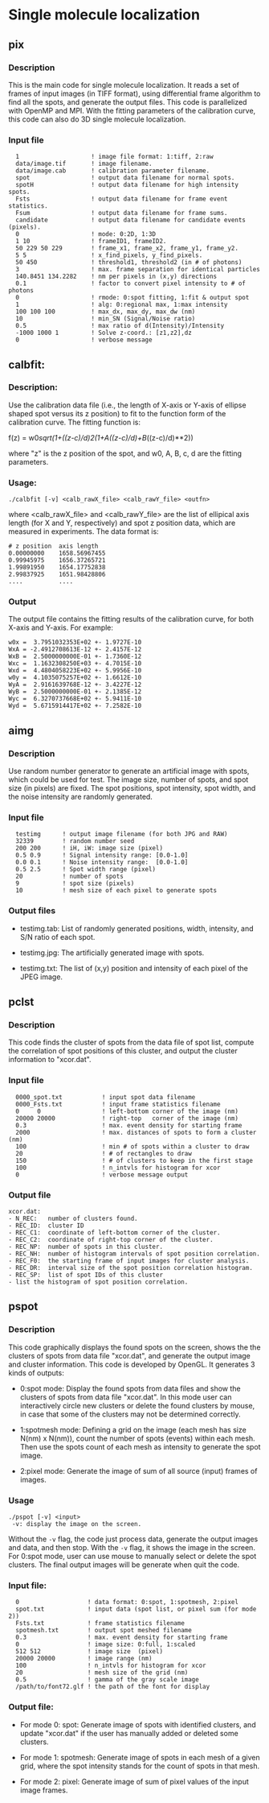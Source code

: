 # Single molecule localization

## pix
### Description
This is the main code for single molecule localization. It reads a set
of frames of input images (in TIFF format), using differential frame
algorithm to find all the spots, and generate the output files. This
code is parallelized with OpenMP and MPI. With the fitting parameters
of the calibration curve, this code can also do 3D single molecule
localization.

### Input file
```
  1                    ! image file format: 1:tiff, 2:raw
  data/image.tif       ! image filename.
  data/image.cab       ! calibration parameter filename.
  spot                 ! output data filename for normal spots.
  spotH                ! output data filename for high intensity spots.
  Fsts                 ! output data filename for frame event statistics.
  Fsum                 ! output data filename for frame sums.
  candidate            ! output data filename for candidate events (pixels).
  0                    ! mode: 0:2D, 1:3D
  1 10                 ! frameID1, frameID2.
  50 229 50 229        ! frame_x1, frame_x2, frame_y1, frame_y2.
  5 5                  ! x_find_pixels, y_find_pixels.
  50 450               ! threshold1, threshold2 (in # of photons)
  3                    ! max. frame separation for identical particles
  140.8451 134.2282    ! nm per pixels in (x,y) directions
  0.1                  ! factor to convert pixel intensity to # of photons
  0                    ! rmode: 0:spot fitting, 1:fit & output spot
  1                    ! alg: 0:regional max, 1:max intensity
  100 100 100          ! max_dx, max_dy, max_dw (nm)
  10                   ! min_SN (Signal/Noise ratio)
  0.5                  ! max ratio of d(Intensity)/Intensity
  -1000 1000 1         ! Solve z-coord.: [z1,z2],dz
  0                    ! verbose message
```


## calbfit:
### Description:
Use the calibration data file (i.e., the length of X-axis or Y-axis
of ellipse shaped spot versus its z position) to fit to the function
form of the calibration curve. The fitting function is:

f(z) = w0*sqrt(1+((z-c)/d)**2*(1+A*((z-c)/d)+B*((z-c)/d)**2))

where "z" is the z position of the spot, and w0, A, B, c, d are the
fitting parameters.

### Usage:
```
./calbfit [-v] <calb_rawX_file> <calb_rawY_file> <outfn>
```
where <calb_rawX_file> and <calb_rawY_file> are the list of ellipical
axis length (for X and Y, respectively) and spot z position data, which
are measured in experiments. The data format is:
```
# z position  axis length
0.00000000    1658.56967455 
0.99945975    1656.37265721 
1.99891950    1654.17752838 
2.99837925    1651.98428806 
....          ....
```

### Output
The output file contains the fitting results of the calibration curve,
for both X-axis and Y-axis. For example:

```
w0x =  3.7951032353E+02 +- 1.9727E-10
WxA = -2.4912708613E-12 +- 2.4157E-12
WxB =  2.5000000000E-01 +- 1.7360E-12
Wxc =  1.1632308250E+03 +- 4.7015E-10
Wxd =  4.4804058223E+02 +- 5.9956E-10
w0y =  4.1035075257E+02 +- 1.6612E-10
WyA =  2.9161639768E-12 +- 3.4227E-12
WyB =  2.5000000000E-01 +- 2.1385E-12
Wyc =  6.3270737668E+02 +- 5.9411E-10
Wyd =  5.6715914417E+02 +- 7.2582E-10
```

## aimg
### Description
Use random number generator to generate an artificial image with spots,
which could be used for test. The image size, number of spots, and spot
size (in pixels) are fixed. The spot positions, spot intensity, spot
width, and the noise intensity are randomly generated.

### Input file
```
  testimg      ! output image filename (for both JPG and RAW)
  32339        ! random number seed
  200 200      ! iH, iW: image size (pixel)
  0.5 0.9      ! Signal intensity range: [0.0-1.0]
  0.0 0.1      ! Noise intensity range:  [0.0-1.0]
  0.5 2.5      ! Spot width range (pixel)
  20           ! number of spots
  9            ! spot size (pixels)
  10           ! mesh size of each pixel to generate spots
```

### Output files
- testimg.tab:
  List of randomly generated positions, width, intensity, and S/N ratio
  of each spot.

- testimg.jpg:
  The artificially generated image with spots.

- testimg.txt:
  The list of (x,y) position and intensity of each pixel of the JPEG image.


## pclst
### Description
This code finds the cluster of spots from the data file of spot list,
compute the correlation of spot positions of this cluster, and output
the cluster information to "xcor.dat".

### Input file
```
  0000_spot.txt           ! input spot data filename
  0000_Fsts.txt           ! input frame statistics filename
  0     0                 ! left-bottom corner of the image (nm)
  20000 20000             ! right-top   corner of the image (nm)
  0.3                     ! max. event density for starting frame
  2000                    ! max. distances of spots to form a cluster (nm)
  100                     ! min # of spots within a cluster to draw
  20                      ! # of rectangles to draw
  150                     ! # of clusters to keep in the first stage
  100                     ! n_intvls for histogram for xcor
  0                       ! verbose message output
```

### Output file
    xcor.dat:
    - N_REC:   number of clusters found.
    - REC_ID:  cluster ID
    - REC_C1:  coordinate of left-bottom corner of the cluster.
    - REC_C2:  coordinate of right-top corner of the cluster.
    - REC_NP:  number of spots in this cluster.
    - REC_NH:  number of histogram intervals of spot position correlation.
    - REC_F0:  the starting frame of input images for cluster analysis.
    - REC_DR:  interval size of the spot position correlation histogram.
    - REC_SP:  list of spot IDs of this cluster
    - list the histogram of spot position correlation.


## pspot
### Description
This code graphically displays the found spots on the screen, shows the
the clusters of spots from data file "xcor.dat", and generate the output
image and cluster information. This code is developed by OpenGL. It
generates 3 kinds of outputs:

- 0:spot mode:
  Display the found spots from data files and show the clusters of spots
  from data file "xcor.dat". In this mode user can interactively circle
  new clusters or delete the found clusters by mouse, in case that some
  of the clusters may not be determined correctly.

- 1:spotmesh mode:
  Defining a grid on the image (each mesh has size N(nm) x N(nm)), count
  the number of spots (events) within each mesh. Then use the spots count
  of each mesh as intensity to generate the spot image.

- 2:pixel mode:
  Generate the image of sum of all source (input) frames of images.


### Usage
```
./pspot [-v] <input>
 -v: display the image on the screen.
```
Without the `-v` flag, the code just process data, generate the output
images and data, and then stop. With the `-v` flag, it shows the image
in the screen. For 0:spot mode, user can use mouse to manually select
or delete the spot clusters. The final output images will be generate
when quit the code.

### Input file:
```
  0                   ! data format: 0:spot, 1:spotmesh, 2:pixel
  spot.txt            ! input data (spot list, or pixel sum (for mode 2))
  Fsts.txt            ! frame statistics filename
  spotmesh.txt        ! output spot meshed filename
  0.3                 ! max. event density for starting frame
  0                   ! image size: 0:full, 1:scaled
  512 512             ! image size  (pixel)
  20000 20000         ! image range (nm)
  100                 ! n_intvls for histogram for xcor
  20                  ! mesh size of the grid (nm)
  0.5                 ! gamma of the gray scale image
  /path/to/font72.glf ! the path of the font for display
```

### Output file:
- For mode 0: spot:
      Generate image of spots with identified clusters, and update "xcor.dat" 
      if the user has manually added or deleted some clusters.

- For mode 1: spotmesh:
      Generate image of spots in each mesh of a given grid, where the
      spot intensity stands for the count of spots in that mesh.

- For mode 2: pixel:
      Generate image of sum of pixel values of the input image frames.
